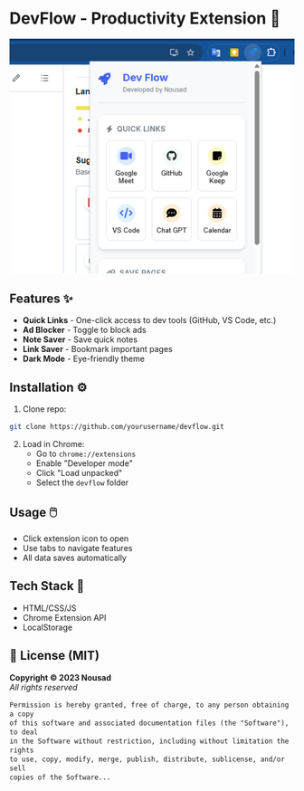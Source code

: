 # DevFlow - Productivity Extension 🚀

![output image](https://github.com/mohamednousad/DevFlow/blob/4a4f9c744a558c42f1beee35abe429c59d29b5c2/output.png)

## Features ✨
- **Quick Links** - One-click access to dev tools (GitHub, VS Code, etc.)
- **Ad Blocker** - Toggle to block ads
- **Note Saver** - Save quick notes
- **Link Saver** - Bookmark important pages
- **Dark Mode** - Eye-friendly theme

## Installation ⚙️
1. Clone repo:
```bash
git clone https://github.com/yourusername/devflow.git
```
2. Load in Chrome:
   - Go to `chrome://extensions`
   - Enable "Developer mode"
   - Click "Load unpacked"
   - Select the `devflow` folder

## Usage 🖱️
- Click extension icon to open
- Use tabs to navigate features
- All data saves automatically

## Tech Stack 🔧
- HTML/CSS/JS
- Chrome Extension API
- LocalStorage

## 📜 License (MIT)  
**Copyright © 2023 Nousad**  
*All rights reserved*  

```text
Permission is hereby granted, free of charge, to any person obtaining a copy
of this software and associated documentation files (the "Software"), to deal
in the Software without restriction, including without limitation the rights
to use, copy, modify, merge, publish, distribute, sublicense, and/or sell
copies of the Software...
